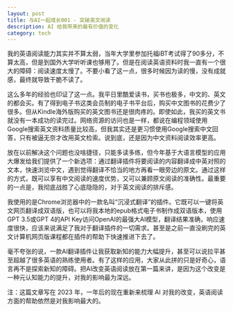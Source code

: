 ```yaml
---
layout: post
title: 与AI一起成长001 - 突破英文阅读
description: AI 给我带来的最有价值的变化
category: tech
---
```

我的英语阅读能力其实并不算太弱，当年大学里参加托福iBT考试得了90多分，不算太高，但是到国外大学听听课也够用了。但是在阅读英语资料时我一直有一个很大的障碍：阅读速度太慢了。不要小看了这一点，很多时候因为读的慢，没有成就感，最终就导致干脆不读了。

这么多年的经验也印证了这一点。我平日里酷爱读书，买书也极多，中文的、英文的都会买。有了得到电子书这类会员制的电子书平台后，购买中文图书的花费少了很多。但从Kindle海外版购买的英文图书还是很肉疼的。即使如此，我买的英文书就没有一本成功的读完过。网络资源的访问也是一样，都说在编程领域使用Google搜索英文资料质量比较高，但我其实还是更习惯使用Google搜索中文回答，只有被逼无奈才改用英文检索。说到底，还是因为中文资料阅读效率更高。

放在以前解决这个问题也没啥捷径，只能多读多练，但今年基于大语言模型的应用大爆发给我们提供了一个新选项：通过翻译插件将要阅读的内容翻译成中英对照的文本，快速浏览中文，遇到觉得翻译不恰当的地方再看一眼旁边的原文。通过这样的方式，既可以享有中文阅读的速度优势，又可以兼顾原文阅读的准确性。最重要的一点是，我彻底战胜了心底隐隐的，对于英文阅读的排斥感。

我使用的是Chrome浏览器中的一款名叫“沉浸式翻译”的插件。它既可以一键将英文网页翻译成双语版，也可以将我本地的epub格式电子书制作成双语版本，使用GPT 3.5或GPT 4的API Key访问OpenAI的最强大AI模型，翻译结果准确，响应速度很快，应该来说满足了我对于翻译插件的一切需求。甚至是之前一直没刷完的英文计算机网页版课程都在插件的帮助下快速推进下去了。

毫不夸张的说，一款AI翻译插件让我获取新知的能力大幅提升，甚至可以说拉平甚至超越了很多英语的熟练使用者。有了这样的应用，大家从此拼的只是好奇心，语言再不是探索新知的障碍。把AI改变英语阅读放在第一篇来讲，是因为这个改变是一种元认知能力的提升，对我的影响最为深远。

注：这篇文章写在 2023 年，一年后的现在重新来梳理 AI 对我的改变，英语阅读方面的帮助依然是对我影响最大的。
